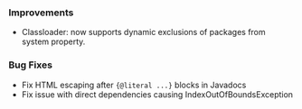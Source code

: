 ### Improvements

- Classloader: now supports dynamic exclusions of packages from system property.

### Bug Fixes

- Fix HTML escaping after `{@literal ...}` blocks in Javadocs
- Fix issue with direct dependencies causing IndexOutOfBoundsException
